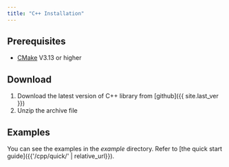 ```yaml
---
title: "C++ Installation"
---
```


## Prerequisites

* [CMake](https://github.com/grpc/grpc/tree/master/src/cpp#cmake) V3.13 or higher

## Download

1. Download the latest version of C++ library from [github]({{ site.last_ver }})
2. Unzip the archive file

## Examples

You can see the examples in the _example_ directory. Refer to [the quick start guide]({{'/cpp/quick/' | relative_url}}).